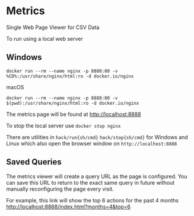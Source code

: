# Metrics
Single Web Page Viewer for CSV Data

To run using a local web server

## Windows
```
docker run --rm --name nginx -p 8888:80 -v %CD%:/usr/share/nginx/html:ro -d docker.io/nginx 
```

macOS 
```
docker run --rm --name nginx -p 8888:80 -v $(pwd):/usr/share/nginx/html:ro -d docker.io/nginx 
```

The metrics page will be found at  [http://localhost:8888](http://localhost:8888) 

To stop the local server use `docker stop nginx`

There are utilities in `hack/run{sh/cmd}` `hack/stop{sh/cmd}` for Windows and Linux which also open the browser window on `http://localhost:8888`

## Saved Queries

The metrics viewer will create a query URL as the page is configured. You can save this URL to return to the exact same query in future without manually reconfiguring the page every visit.

For example, this link will show the top 6 actions for the past 4 months [ http://localhost:8888/index.html?months=4&top=6](http://localhost:8888/index.html?months=4&top=6) 
 
